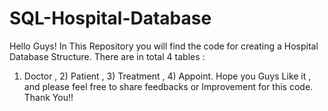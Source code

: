 # SQL-Hospital-Database
Hello Guys!
In This Repository you will find the code for creating a Hospital Database Structure.
There are in total 4 tables :
1) Doctor   , 2) Patient , 3) Treatment , 4) Appoint.
Hope you Guys Like it , and please feel free to share feedbacks or Improvement for this code.
Thank You!!
